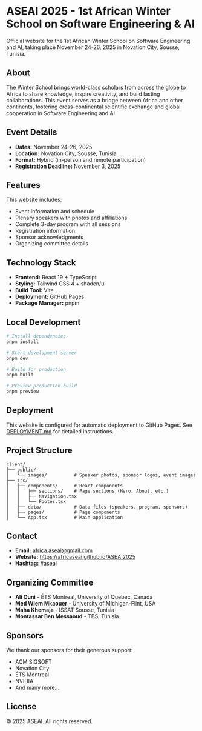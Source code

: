 # ASEAI 2025 - 1st African Winter School on Software Engineering & AI

Official website for the 1st African Winter School on Software Engineering and AI, taking place November 24-26, 2025 in Novation City, Sousse, Tunisia.

## About

The Winter School brings world-class scholars from across the globe to Africa to share knowledge, inspire creativity, and build lasting collaborations. This event serves as a bridge between Africa and other continents, fostering cross-continental scientific exchange and global cooperation in Software Engineering and AI.

## Event Details

- **Dates:** November 24-26, 2025
- **Location:** Novation City, Sousse, Tunisia
- **Format:** Hybrid (in-person and remote participation)
- **Registration Deadline:** November 3, 2025

## Features

This website includes:
- Event information and schedule
- Plenary speakers with photos and affiliations
- Complete 3-day program with all sessions
- Registration information
- Sponsor acknowledgments
- Organizing committee details

## Technology Stack

- **Frontend:** React 19 + TypeScript
- **Styling:** Tailwind CSS 4 + shadcn/ui
- **Build Tool:** Vite
- **Deployment:** GitHub Pages
- **Package Manager:** pnpm

## Local Development

```bash
# Install dependencies
pnpm install

# Start development server
pnpm dev

# Build for production
pnpm build

# Preview production build
pnpm preview
```

## Deployment

This website is configured for automatic deployment to GitHub Pages. See [DEPLOYMENT.md](./DEPLOYMENT.md) for detailed instructions.

## Project Structure

```
client/
├── public/
│   └── images/          # Speaker photos, sponsor logos, event images
├── src/
│   ├── components/      # React components
│   │   ├── sections/    # Page sections (Hero, About, etc.)
│   │   ├── Navigation.tsx
│   │   └── Footer.tsx
│   ├── data/            # Data files (speakers, program, sponsors)
│   ├── pages/           # Page components
│   └── App.tsx          # Main application
```

## Contact

- **Email:** africa.aseai@gmail.com
- **Website:** https://africaseai.github.io/ASEAI2025
- **Hashtag:** #aseai

## Organizing Committee

- **Ali Ouni** - ÉTS Montreal, University of Quebec, Canada
- **Med Wiem Mkaouer** - University of Michigan-Flint, USA
- **Maha Khemaja** - ISSAT Sousse, Tunisia
- **Montassar Ben Messaoud** - TBS, Tunisia

## Sponsors

We thank our sponsors for their generous support:
- ACM SIGSOFT
- Novation City
- ÉTS Montreal
- NVIDIA
- And many more...

## License

© 2025 ASEAI. All rights reserved.
